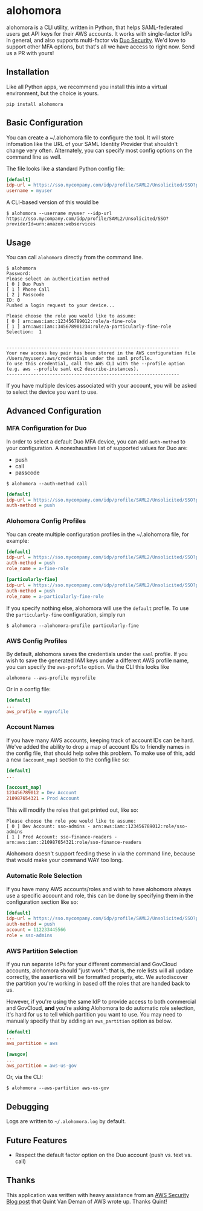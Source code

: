 # alohomora

alohomora is a CLI utility, written in Python, that helps SAML-federated users
get API keys for their AWS accounts.  It works with single-factor IdPs in
general, and also supports multi-factor via [Duo Security](https://duo.com).
We'd love to support other MFA options, but that's all we have access to right
now.  Send us a PR with yours!


## Installation

Like all Python apps, we recommend you install this into a virtual environment,
but the choice is yours.

    pip install alohomora


## Basic Configuration

You can create a ~/.alohomora file to configure the tool.  It will store
infomation like the URL of your SAML Identity Provider that shouldn't change
very often.  Alternately, you can specify most config options on the command
line as well.

The file looks like a standard Python config file:

```ini
[default]
idp-url = https://sso.mycompany.com/idp/profile/SAML2/Unsolicited/SSO?providerId=urn:amazon:webservices
username = myuser
```

A CLI-based version of this would be

```
$ alohomora --username myuser --idp-url https://sso.mycompany.com/idp/profile/SAML2/Unsolicited/SSO?providerId=urn:amazon:webservices
```


## Usage

You can call `alohomora` directly from the command line.

```
$ alohomora
Password:
Please select an authentication method
[ 0 ] Duo Push
[ 1 ] Phone Call
[ 2 ] Passcode
ID: 0
Pushed a login request to your device...

Please choose the role you would like to assume:
[ 0 ] arn:aws:iam::123456789012:role/a-fine-role
[ 1 ] arn:aws:iam::345678901234:role/a-particularly-fine-role
Selection:  1


----------------------------------------------------------------
Your new access key pair has been stored in the AWS configuration file /Users/myuser/.aws/credentials under the saml profile.
To use this credential, call the AWS CLI with the --profile option (e.g. aws --profile saml ec2 describe-instances).
----------------------------------------------------------------
```

If you have multiple devices associated with your account, you will be asked to
select the device you want to use.


## Advanced Configuration


### MFA Configuration for Duo

In order to select a default Duo MFA device, you can add `auth-method` to your 
configuration.  A nonexhaustive list of supported values for Duo are:

- push
- call
- passcode

```
$ alohomora --auth-method call
```

```ini
[default]
idp-url = https://sso.mycompany.com/idp/profile/SAML2/Unsolicited/SSO?providerId=urn:amazon:webservices
auth-method = push
```


### Alohomora Config Profiles

You can create multiple configuration profiles in the ~/.alohomora file, for example:

```ini
[default]
idp-url = https://sso.mycompany.com/idp/profile/SAML2/Unsolicited/SSO?providerId=urn:amazon:webservices
auth-method = push
role_name = a-fine-role

[particularly-fine]
idp-url = https://sso.mycompany.com/idp/profile/SAML2/Unsolicited/SSO?providerId=urn:amazon:webservices
auth-method = push
role_name = a-particularly-fine-role
```

If you specify nothing else, alohomora will use the `default` profile.  To use 
the `particularly-fine` configuration, simply run 

```
$ alohomora --alohomora-profile particularly-fine
```


### AWS Config Profiles

By default, alohomora saves the credentials under the `saml` profile.  If you 
wish to save the generated IAM keys under a different AWS profile name, you can 
specify the `aws-profile` option.  Via the CLI this looks like

```
alohomora --aws-profile myprofile
```

Or in a config file:

```ini
[default]
...
aws_profile = myprofile
```


### Account Names

If you have many AWS accounts, keeping track of account IDs can be hard.  We've 
added the ability to drop a map of account IDs to friendly names in the config
file, that should help solve this problem.  To make use of this, add a new
`[account_map]` section to the config like so:

```ini
[default]
...

[account_map]
123456789012 = Dev Account
210987654321 = Prod Account
```

This will modify the roles that get printed out, like so:

```
Please choose the role you would like to assume:
[ 0 ] Dev Account: sso-admins - arn:aws:iam::123456789012:role/sso-admins
[ 1 ] Prod Account: sso-finance-readers - arn:aws:iam::210987654321:role/sso-finance-readers
```

Alohomora doesn't support feeding these in via the command line, because that
would make your command WAY too long.


### Automatic Role Selection

If you have many AWS accounts/roles and wish to have alohomora always use a 
specific account and role, this can be done by specifying them in the 
configuration section like so:

```ini
[default]
idp-url = https://sso.mycompany.com/idp/profile/SAML2/Unsolicited/SSO?providerId=urn:amazon:webservices
auth-method = push
account = 112233445566
role = sso-admins
```


### AWS Partition Selection

If you run separate IdPs for your different commercial and GovCloud accounts, 
alohomora should "just work": that is, the role lists will all update correctly,
the assertions will be formatted properly, etc.  We autodiscover the partition
you're working in based off the roles that are handed back to us.

However, if you're using the same IdP to provide access to both commercial and
GovCloud, **and** you're asking Alohomora to do automatic role selection, it's
hard for us to tell which partition you want to use.  You may need to manually
specify that by adding an `aws_partition` option as below.

```ini
[default]
...
aws_partition = aws

[awsgov]
...
aws_partition = aws-us-gov
```

Or, via the CLI:

```
$ alohomora --aws-partition aws-us-gov
```


## Debugging

Logs are written to `~/.alohomora.log` by default.


## Future Features

  * Respect the default factor option on the Duo account (push vs. text vs. call)

## Thanks

This application was written with heavy assistance from an 
[AWS Security Blog post](http://blogs.aws.amazon.com/security/post/TxU0AVUS9J00FP/How-to-Implement-a-General-Solution-for-Federated-API-CLI-Access-Using-SAML-2-0) 
that Quint Van Deman of AWS wrote up.  Thanks Quint!

